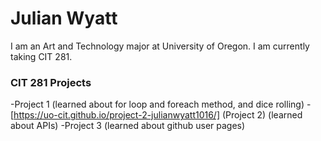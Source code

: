 # Julian Wyatt

I am an Art and Technology major at University of Oregon. I am currently taking CIT 281.

### CIT 281 Projects
-Project 1 (learned about for loop and foreach method, and dice rolling)
-[https://uo-cit.github.io/project-2-julianwyatt1016/] (Project 2) (learned about APIs)
-Project 3 (learned about github user pages)

